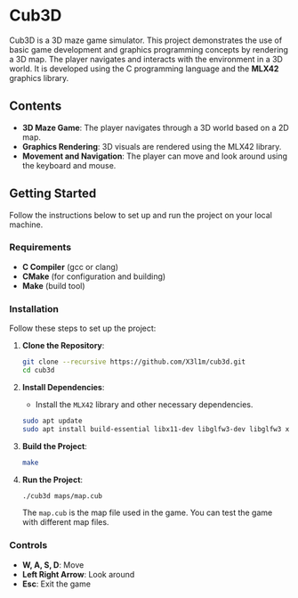 # Cub3D

Cub3D is a 3D maze game simulator. This project demonstrates the use of basic game development and graphics programming concepts by rendering a 3D map. The player navigates and interacts with the environment in a 3D world. It is developed using the C programming language and the **MLX42** graphics library.

## Contents

- **3D Maze Game**: The player navigates through a 3D world based on a 2D map.
- **Graphics Rendering**: 3D visuals are rendered using the MLX42 library.
- **Movement and Navigation**: The player can move and look around using the keyboard and mouse.

## Getting Started

Follow the instructions below to set up and run the project on your local machine.

### Requirements

- **C Compiler** (gcc or clang)
- **CMake** (for configuration and building)
- **Make** (build tool)

### Installation

Follow these steps to set up the project:

1. **Clone the Repository**:

   ```bash
   git clone --recursive https://github.com/X3l1m/cub3d.git
   cd cub3d
   ```

2. **Install Dependencies**:

   - Install the `MLX42` library and other necessary dependencies.

   ```bash
   sudo apt update
   sudo apt install build-essential libx11-dev libglfw3-dev libglfw3 xorg-dev
   ```

3. **Build the Project**:

   ```bash
   make
   ```

4. **Run the Project**:

   ```bash
   ./cub3d maps/map.cub
   ```

   The `map.cub` is the map file used in the game. You can test the game with different map files.

### Controls

- **W, A, S, D**: Move
- **Left Right Arrow**: Look around
- **Esc**: Exit the game
